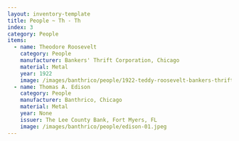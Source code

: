 ```yaml
---
layout: inventory-template
title: People ~ Th - Th
index: 3
category: People
items:
  - name: Theodore Roosevelt
    category: People
    manufacturer: Bankers' Thrift Corporation, Chicago
    material: Metal
    year: 1922
    image: /images/banthrico/people/1922-teddy-roosevelt-bankers-thrift-01.jpeg
  - name: Thomas A. Edison
    category: People
    manufacturer: Banthrico, Chicago
    material: Metal
    year: None
    issuer: The Lee County Bank, Fort Myers, FL
    image: /images/banthrico/people/edison-01.jpeg
---
```

